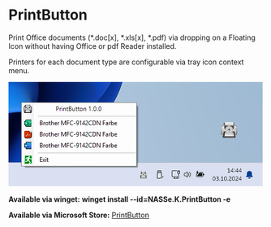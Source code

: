 # PrintButton

Print Office documents (*.doc[x], *.xls[x], *.pdf) via dropping on
a Floating Icon without having Office or pdf Reader installed. 

Printers for each document type are configurable via tray icon context menu.

![PrintButton screenshot](/Screenshot.png?raw=true "PrintButton screenshot")

**Available via winget:** __winget install --id=NASSe.K.PrintButton -e__

**Available via Microsoft Store:** [PrintButton](https://apps.microsoft.com/detail/9nrmqr4v3lpf?hl=de-de&gl=DE)
